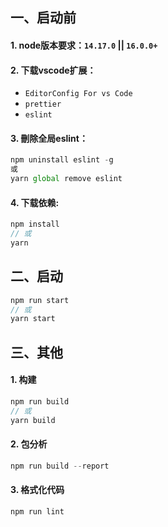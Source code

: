 ## 一、启动前

#### 1. node版本要求：`14.17.0` || `16.0.0+`

#### 2. 下载vscode扩展：
- `EditorConfig For vs Code`
- `prettier`
- `eslint`

#### 3. 刪除全局eslint：

```js
npm uninstall eslint -g
或
yarn global remove eslint
```

#### 4. 下载依赖: 

```js
npm install 
// 或 
yarn
```
## 二、启动

```js
npm run start
// 或 
yarn start
```

## 三、其他

#### 1. 构建

```js
npm run build 
// 或 
yarn build
```

#### 2. 包分析

```js
npm run build --report
```

#### 3. 格式化代码

```js
npm run lint
```
